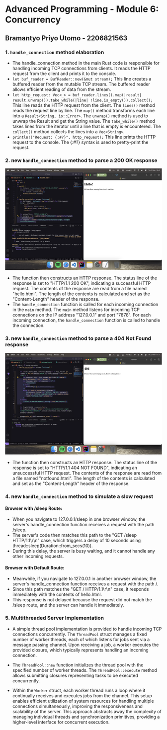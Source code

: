 # **Advanced Programming - Module 6: Concurrency**

## Bramantyo Priyo Utomo - 2206821563

### 1. `handle_connection` method elaboration

- The handle_connection method in the main Rust code is responsible for handling incoming TCP connections from clients. It reads the HTTP request from the client and prints it to the console.
- `let buf_reader = BufReader::new(&mut stream);` This line creates a buffered reader from the mutable TCP stream. The buffered reader allows efficient reading of data from the stream.
- `let http_request: Vec<_> = buf_reader.lines().map(|result| result.unwrap()).take_while(|line| !line.is_empty()).collect();` This line reads the HTTP request from the client. The `lines()` method reads the request line by line. The `map()` method transforms each line into a `Result<String, io::Error>`. The `unwrap()` method is used to unwrap the Result and get the String value. The `take_while()` method takes lines from the iterator until a line that is empty is encountered. The `collect()` method collects the lines into a `Vec<String>`.
- `println!("Request: {:#?}", http_request);` This line prints the HTTP request to the console. The {:#?} syntax is used to pretty-print the request.

### 2. new `handle_connection` method to parse a 200 OK response

![img1](assets/commit2.png)

- The function then constructs an HTTP response. The status line of the response is set to "HTTP/1.1 200 OK", indicating a successful HTTP request. The contents of the response are read from a file named "hello.html". The length of the contents is calculated and set as the "Content-Length" header of the response.
- The `handle_connection` function is called for each incoming connection in the `main` method. The `main` method listens for incoming TCP connections on the IP address "127.0.0.1" and port "7878". For each incoming connection, the `handle_connection` function is called to handle the connection.

### 3. new `handle_connection` method to parse a 404 Not Found response

![img3](assets/commit3.png)

- The function then constructs an HTTP response. The status line of the response is set to "HTTP/1.1 404 NOT FOUND", indicating an unsuccessful HTTP request. The contents of the response are read from a file named "notfound.html". The length of the contents is calculated and set as the "Content-Length" header of the response.

### 4. new `handle_connection` method to simulate a slow request

#### Browser with /sleep Route:

- When you navigate to 127.0.0.1/sleep in one browser window, the server's handle_connection function receives a request with the path /sleep.
- The server's code then matches this path to the "GET /sleep HTTP/1.1\r\n" case, which triggers a delay of 10 seconds using thread::sleep(Duration::from_secs(10)).
- During this delay, the server is busy waiting, and it cannot handle any other incoming requests.

#### Browser with Default Route:

- Meanwhile, if you navigate to 127.0.0.1 in another browser window, the server's handle_connection function receives a request with the path /.
- Since this path matches the "GET / HTTP/1.1\r\n" case, it responds immediately with the contents of hello.html.
- This response is not delayed because the request did not match the /sleep route, and the server can handle it immediately.

### 5. Multithreaded Server Implementation

- A simple thread pool implementation is provided to handle incoming TCP connections concurrently. The `ThreadPool` struct manages a fixed number of worker threads, each of which listens for jobs sent via a message passing channel. Upon receiving a job, a worker executes the provided closure, which typically represents handling an incoming connection.

- The `ThreadPool::new` function initializes the thread pool with the specified number of worker threads. The `ThreadPool::execute` method allows submitting closures representing tasks to be executed concurrently.

- Within the `Worker` struct, each worker thread runs a loop where it continually receives and executes jobs from the channel. This setup enables efficient utilization of system resources for handling multiple connections simultaneously, improving the responsiveness and scalability of the server. This approach abstracts away the complexity of managing individual threads and synchronization primitives, providing a higher-level interface for concurrent execution.
